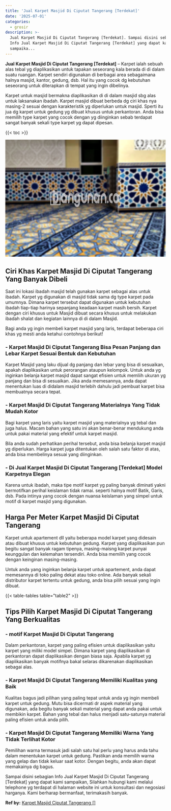 ```yaml
---
title: 'Jual Karpet Masjid Di Ciputat Tangerang [Terdekat]'
date: '2025-07-01'
categories:
  - grosir
description: >-
  Jual Karpet Masjid Di Ciputat Tangerang [Terdekat]. Sampai disini sebagian
  Info Jual Karpet Masjid Di Ciputat Tangerang [Terdekat] yang dapat kami
  sampaika...
---
```


**Jual Karpet Masjid Di Ciputat Tangerang \[Terdekat\]** – Karpet ialah sebuah alas tebal yg diaplikasikan untuk tapakan seseorang kala berada di di dalam suatu ruangan. Karpet sendiri digunakan di berbagai area sebagaimana halnya masjid, kantor, gedung, dsb. Hal itu yang cocok dg kebutuhan seseorang untuk diterapkan di tempat yang ingin dibelinya.

Karpet untuk masjid bermakna diaplikasikan di di dalam masjid sbg alas untuk laksanakan ibadah. Karpet masjid dibuat berbeda dg ciri khas nya masing-2 sesuai dengan karakteristik yg diperlukan untuk masjid. Sperti itu jua dg karpet untuk gedung yg dibuat khusus untuk perkantoran. Anda bisa memilih type karpet yang cocok dengan yg diinginkan sebab terdapat sangat banyak sekali type karpet yg dapat dipesan.

{{< toc >}}

![Jual Karpet Masjid Di Ciputat Tangerang [Terdekat]](/images/grosir-karpet-murah-44.png)

## Ciri Khas Karpet Masjid Di Ciputat Tangerang Yang Banyak Dibeli

Saat ini lokasi ibadah masjid telah gunakan karpet sebagai alas untuk ibadah. Karpet yg digunakan di masjid tidak sama dg type karpet pada umumnya. Dimana karpet tersebut dapat digunakan untuk kebutuhan ibadah tiap-tiap harinya sepanjang keadaan karpet masih bersih. Karpet dengan ciri khusus untuk Masjid dibuat secara khusus untuk melakukan ibadah shalat dan kegiatan lainnya di di dalam Masjid.

Bagi anda yg ingin membeli karpet masjid yang laris, terdapat beberapa ciri khas yg mesti anda ketahui contohnya berikut!

### \- Karpet Masjid Di Ciputat Tangerang Bisa Pesan Panjang dan Lebar Karpet Sesuai Bentuk dan Kebutuhan

Karpet Masjid yang laku dijual dg panjang dan lebar yang bisa di sesuaikan, apakah diaplikasikan untuk perorangan ataupun kelompok. Untuk anda yg inginkan belanja karpet masjid dapat sangat efisien untuk memliih ukuran yg panjang dan bisa di sesuaikan. Jika anda memesannya, anda dapat menentukan luas di didalam masjid terlebih dahulu jadi pembuat karpet bisa membuatnya secara tepat.

### \- Karpet Masjid Di Ciputat Tangerang Materialnya Yang Tidak Mudah Kotor

Bagi karpet yang laris yaitu karpet masjid yang materialnya yg tebal dan juga halus. Macam bahan yang satu ini akan benar-benar mendukung anda untuk pakai material yang efektif untuk karpet masjid.

Bila anda sudah perhatikan perihal tersebut, anda bisa belanja karpet masjid yg diperlukan. Harga karpet juga ditentukan oleh salah satu faktor di atas, anda bisa membelinya sesuai yang diinginkan.

### \- Di Jual Karpet Masjid Di Ciputat Tangerang \[Terdekat\] Model Karpetnya Elegan

Karena untuk ibadah, maka tipe motif karpet yg paling banyak diminati yakni bermotifkan perihal keislaman tidak ramai. seperti halnya motif Batik, Garis, dsb. Pada intinya yang cocok dengan nuansa keislaman yang simpel untuk motif di karpet masjid yang digunakan.

## Harga Per Meter Karpet Masjid Di Ciputat Tangerang

Karpet untuk apartement dll yaitu beberapa model karpet yang didesain atau dibuat khusus untuk kebutuhan gedung. Karpet yang diaplikasikan pun begitu sangat banyak ragam tipenya, masing-maisng karpet punyai keunggulan dan kelemahan tersendiri. Anda bisa memilih yang cocok dengan keinginan masing-masing.

Untuk anda yang inginkan belanja karpet untuk apartement, anda dapat memesannya di toko paling dekat atau toko online. Ada banyak sekali distributor karpet tertentu untuk gedung, anda bisa pilih sesuai yang ingin dibuat.

{{< table-tables table="table2" >}}

## Tips Pilih Karpet Masjid Di Ciputat Tangerang Yang Berkualitas

### \- motif Karpet Masjid Di Ciputat Tangerang

Dalam perkantoran, karpet yang paling efisien untuk diaplikasikan yaitu karpet yang miliki model simpel. Dimana karpet yang diaplikasikan di perkantoran dapat diaplikasikan dengan biasa saja. Apabila karpet yg diaplikasikan banyak motifnya bakal selaras dikarenakan diaplikasikan sebagai alas.

### \- Karpet Masjid Di Ciputat Tangerang Memiliki Kualitas yang Baik

Kualitas bagus jadi pilihan yang paling tepat untuk anda yg ingin membeli karpet untuk gedung. Mutu bisa dicermati dr aspek material yang digunakan, ada begitu banyak sekali material yang dapat anda pakai untuk membikin karpet. Bahan yang tebal dan halus menjadi satu-satunya material paling efisien untuk anda pilih.

### \- Karpet Masjid Di Ciputat Tangerang Memiliki Warna Yang Tidak Terlihat Kotor

Pemilihan warna termasuk jadi salah satu hal perlu yang harus anda tahu dalam menentukan karpet untuk gedung. Pastikan anda memilih warna yang gelap dan tidak keluar saat kotor. Dengan begitu, anda akan dapat memakainya dg bagus.

Sampai disini sebagian Info Jual Karpet Masjid Di Ciputat Tangerang \[Terdekat\] yang dapat kami sampaikan, Silahkan hubungi kami melalui telephone yg terdapat di halaman website ini untuk konsultasi dan negosiasi harganya. Kami berharap bermanfaat, terimakasih banyak.

**Ref by:**  [Karpet Masjid Ciputat Tangerang []](https://id.wikipedia.org/wiki/Karpet)
